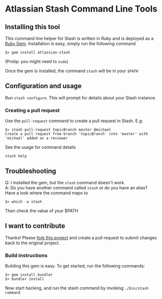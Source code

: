 # Atlassian Stash Command Line Tools

## Installing this tool
This command line helper for Stash is written in Ruby and is deployed as a [Ruby Gem](https://rubygems.org/gems/atlassian-stash/). Installation is easy, simply run the following command

    $> gem install atlassian-stash

(Protip: you might need to `sudo`)

Once the gem is installed, the command `stash` will be in your `$PATH`

## Configuration and usage
Run `stash configure`. This will prompt for details about your Stash instance.

### Creating a pull request
Use the `pull-request` command to create a pull request in Stash. E.g:

    $> stash pull-request topicBranch master @michael
    Create a pull request from branch 'topicBranch' into 'master' with 'michael' added as a reviewer

See the usage for command details 

    stash help

## Troubleshooting
Q: I installed the gem, but the `stash` command doesn't work.  
A: Do you have another command called `stash` or do you have an alias? Have a look where the command maps to

    $> which -a stash

Then check the value of your $PATH

## I want to contribute
Thanks! Please [fork this project](https://bitbucket.org/atlassian/stash-command-line-tools/fork) and create a pull request to submit changes back to the original project.

### Build instructions
Building this gem is easy. To get started, run the following commands:

    $> gem install bundler
    $> bundler install

Now start hacking, and run the stash command by invoking `./bin/stash command`
